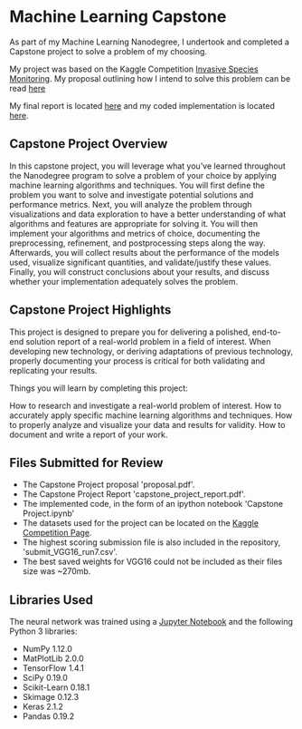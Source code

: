 # Machine Learning Capstone

As part of my Machine Learning Nanodegree, I undertook and completed a Capstone project to solve a problem of my choosing.

My project was based on the Kaggle Competition [Invasive Species Monitoring](https://www.kaggle.com/c/invasive-species-monitoring). My proposal outlining how I intend to solve this problem can be read [here](https://github.com/robertyoung2/Machine-Learning-Capstone/blob/master/proposal.pdf)

My final report is located [here](https://github.com/robertyoung2/Machine-Learning-Capstone/blob/master/Capstone%20Project.ipynb) and my coded implementation is located [here](https://github.com/robertyoung2/Machine-Learning-Capstone/blob/master/Capstone%20Project.ipynb).

## Capstone Project Overview
In this capstone project, you will leverage what you’ve learned throughout the Nanodegree program to solve a problem of your choice by applying machine learning algorithms and techniques. You will first define the problem you want to solve and investigate potential solutions and performance metrics. Next, you will analyze the problem through visualizations and data exploration to have a better understanding of what algorithms and features are appropriate for solving it. You will then implement your algorithms and metrics of choice, documenting the preprocessing, refinement, and postprocessing steps along the way. Afterwards, you will collect results about the performance of the models used, visualize significant quantities, and validate/justify these values. Finally, you will construct conclusions about your results, and discuss whether your implementation adequately solves the problem.

## Capstone Project Highlights
This project is designed to prepare you for delivering a polished, end-to-end solution report of a real-world problem in a field of interest. When developing new technology, or deriving adaptations of previous technology, properly documenting your process is critical for both validating and replicating your results.

Things you will learn by completing this project:

How to research and investigate a real-world problem of interest.
How to accurately apply specific machine learning algorithms and techniques.
How to properly analyze and visualize your data and results for validity.
How to document and write a report of your work.

## Files Submitted for Review

- The Capstone Project proposal 'proposal.pdf'.
- The Capstone Project Report 'capstone_project_report.pdf'. 
- The implemented code, in the form of an ipython notebook 'Capstone Project.ipynb'
- The datasets used for the project can be located on the [Kaggle Competition Page](https://www.kaggle.com/c/invasive-species-monitoring/data).
- The highest scoring submission file is also included in the repository, 'submit_VGG16_run7.csv'.
- The best saved weights for VGG16 could not be included as their files size was ~270mb.

## Libraries Used

The neural network was trained using a [Jupyter Notebook](http://jupyter.org) and the following Python 3 libraries:

- NumPy 1.12.0
- MatPlotLib 2.0.0
- TensorFlow 1.4.1
- SciPy 0.19.0
- Scikit-Learn 0.18.1
- Skimage 0.12.3
- Keras 2.1.2
- Pandas 0.19.2



